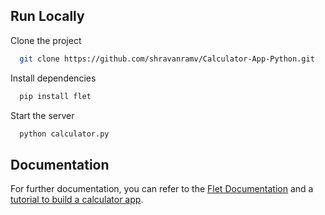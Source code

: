 
## Run Locally

Clone the project

```bash
  git clone https://github.com/shravanramv/Calculator-App-Python.git
```

Install dependencies

```bash
  pip install flet
```

Start the server

```bash
  python calculator.py
```

## Documentation

For further documentation, you can refer to the [Flet Documentation](https://flet.dev/docs/) and a [tutorial to build a calculator app](https://flet.dev/docs/tutorials/python-calculator#:~:text=In%20this%20tutorial%20we%20will,find%20the%20live%20demo%20here).
